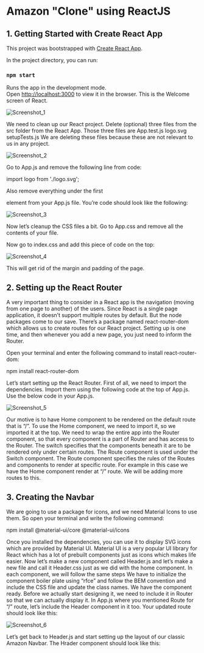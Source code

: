 # Amazon "Clone" using ReactJS 

## 1. Getting Started with Create React App

This project was bootstrapped with [Create React App](https://github.com/facebook/create-react-app).

In the project directory, you can run:

### `npm start`

Runs the app in the development mode.\
Open [http://localhost:3000](http://localhost:3000) to view it in the browser.
This is the Welcome screen of React.

![Screenshot_1](https://user-images.githubusercontent.com/66250856/102889491-0dd97580-445b-11eb-9f83-37d07251c42d.png)

 We need to clean up our React project. Delete (optional) three files from the src folder from the React App. Those three files are
App.test.js
logo.svg
setupTests.js
We are deleting these files because these are not relevant to us in any project.

![Screenshot_2](https://user-images.githubusercontent.com/66250856/102889495-0f0aa280-445b-11eb-8646-ad82a882c6c2.png)

Go to App.js and remove the following line from code:

import logo from './logo.svg';

Also remove everything under the first <div> element from your App.js file. You’re code should look like the following:
  
![Screenshot_3](https://user-images.githubusercontent.com/66250856/102891201-14b5b780-445e-11eb-9742-64d574ab31d4.png)

Now let’s cleanup the CSS files a bit.
Go to App.css and remove all the contents of your file.

Now go to index.css and add this piece of code on the top:

![Screenshot_4](https://user-images.githubusercontent.com/66250856/102891206-15e6e480-445e-11eb-959b-5e52486b3439.png)

This will get rid of the margin and padding of the page.


## 2. Setting up the React Router

A very important thing to consider in a React app is the navigation (moving from one page to another) of the users. Since React is a single page application, it doesn’t support multiple routes by default.
But the node packages come to our save. There’s a package named react-router-dom which allows us to create routes for our React project. Setting up is one time, and then whenever you add a new page, you just need to inform the Router.

Open your terminal and enter the following command to install react-router-dom:

npm install react-router-dom

Let’s start setting up the React Router. First of all, we need to import the dependencies. Import them using the following code at the top of App.js. Use the below code in your App.js.

![Screenshot_5](https://user-images.githubusercontent.com/66250856/102984311-b3e5b800-450d-11eb-92a8-76dcbb25b501.png)

Our motive is to have Home component to be rendered on the default route that is “/”.
To use the Home component, we need to import it, so we imported it at the top.
We need to wrap the entire app into the Router component, so that every component is a part of Router and has access to the Router.
The switch specifies that the components beneath it are to be rendered only under certain routes. 
The Route component is used under the Switch component. The Route component specifies the rules of the Routes and components to render at specific route. For example in this case we have the Home component render at “/” route. We will be adding more routes to this.

## 3. Creating the Navbar

We are going to use a package for icons, and we need Material Icons to use them. So open your terminal and write the following command:

npm install @material-ui/core @material-ui/icons

Once you installed the dependencies, you can use it to display SVG icons which are provided by Material UI. Material UI is a very popular UI library for React which has a lot of prebuilt components just as icons which makes life easier.
Now let’s make a new component called Header.js and let’s make a new file and call it Header.css just as we did with the home component. In each component, we will follow the same steps
We have to initialize the component boiler plate using “rfce” and follow the BEM convention and include the CSS file and update the class names.
We have the component ready. Before we actually start designing it, we need to include it in Router so that we can actually display it. In App.js where you mentioned Route for “/” route, let’s include the Header component in it too. Your updated route should look like this:

![Screenshot_6](https://user-images.githubusercontent.com/66250856/102985213-19867400-450f-11eb-8c5d-6272197066f4.png)

Let’s get back to Header.js and start setting up the layout of our classic Amazon Navbar. The Hrader component should look like this:



